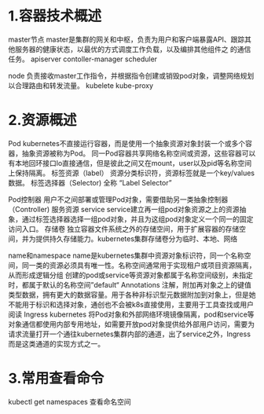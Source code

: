 # 1.容器技术概述
  master节点
    master是集群的网关和中枢，负责为用户和客户端暴露API、跟踪其他服务器的健康状态，以最优的方式调度工作负载，以及编排其他组件之
    的通信任务。
      apiserver
      contoller-manager
      scheduler

  node
    负责接收master工作指令，并根据指令创建或销毁pod对象，调整网络规划以合理路由和转发流量。
      kubelete
      kube-proxy
# 2.资源概述
  Pod
    kubernetes不直接运行容器，而是使用一个抽象资源对象封装一个或多个容器，抽象资源被称为Pod。
    同一Pod容器共享网络名称空间或资源，这些容器可以有本地回环接口lo直接通信，但是彼此之间又在mount，user以及pid等名称空间上保持隔离。
  标签资源（label）
    资源分类标识符，资源标签就是一个key/values数据。
  标签选择器（Selector) 全称 “Label Selector”

  Pod控制器
    用户不之间部署或管理Pod对象，需要借助另一类抽象控制器（Controller)
  服务资源 service
    service建立再一组pod对象资源之上的资源抽象，通过标签选择器选择一组pod对象，并且为这组pod对象定义一个同一的固定访问入口。
  存储卷
    独立容器文件系统之外的存储空间，用于扩展容器的存储空间，并为提供持久存储能力。kubernetes集群存储卷分为临时、本地、网络

  name和namespace
    name是kubernetes集群中资源对象标识符，同一个名称空间，同一类的资源必须具有唯一性。名称空间通常用于实现租户或项目资源隔离，从而形成逻辑分组
    创建的pod或service等资源对象都属于名称空间级别，未指定时，都属于默认的名称空间”default“
  Annotations
    注解，附加再对象之上的键值类型数据，拥有更大的数据容量。用于各种非标识型元数据附加到对象上，但是她不能用于标识和选择对象，通创也不会被k8s直接使用，主要用于工具查找或用户阅读
  Ingress
    kubernetes 将Pod对象和外部网络环境镜像隔离，pod和service等对象通信都使用内部专用地址，如需要开放pod对象提供给外部用户访问，需要为请求流量打开一个通往kubernetes集群内部的通道，出了service之外，lngress而是这类通道的实现方式之一。

# 3.常用查看命令
  kubectl get namespaces   查看命名空间
